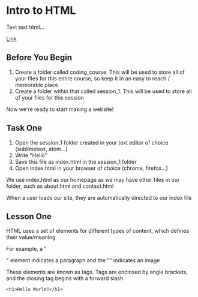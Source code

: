 # Intro to HTML

Text text html...

[Link](https://drive.google.com/drive/u/0/folders/0B8JSxb3eE6WUblBwMFlvT2ZvSWs)

## Before You Begin

1. Create a folder called coding_course. This will be used to store all of your files for this entire course, so keep it in an easy to reach / memorable place
2. Create a folder within that called session_1. This will be used to store all of your files for this session

Now we're ready to start making a website!


## Task One

1. Open the session_1 folder created in your text editor of choice (sublimetext, atom...)
2. Write "Hello"
3. Save this file as index.html in the session_1 folder
4. Open index.html in your browser of choice (chrome, firefox...)

We use index.html as our homepage as we may have other files in our folder, such as about.html and contact.html

When a user loads our site, they are automatically directed to our index file

## Lesson One

HTML uses a set of elements for different types of content, which defines their value/meaning

For example, a "<p>" element indicates a paragraph and the "<img>" indicates an image

These elements are known as tags. Tags are enclosed by angle brackets, and the closing tag begins with a forward slash

```
<h1>Hello World!</h1>
```

